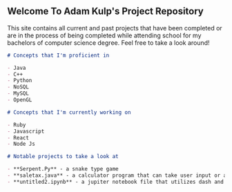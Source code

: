 ## Welcome To Adam Kulp's Project Repository

This site contains all current and past projects that have been completed or are in the process of being completed while attending school for my bachelors of computer
science degree. Feel free to take a look around!



```markdown
# Concepts that I'm proficient in

- Java
- C++
- Python
- NoSQL
- MySQL
- OpenGL
```

```markdown
# Concepts that I'm currently working on

- Ruby
- Javascript
- React
- Node Js

```

```markdown
# Notable projects to take a look at

- **Serpent.Py** - a snake type game 
- **saletax.java** - a calculator program that can take user input or a file to calculate sales and duty taxes
- **untitled2.ipynb** - a jupiter notebook file that utilizes dash and pandaframes to populate data from a MongoDB database 

```

